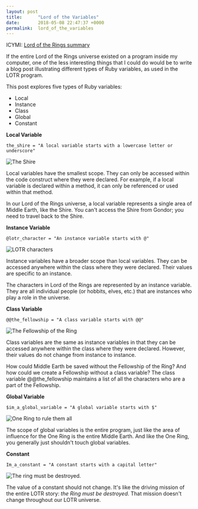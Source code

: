 ```yaml
---
layout: post
title:      "Lord of the Variables"
date:       2018-05-08 22:47:37 +0000
permalink:  lord_of_the_variables
---
```



ICYMI: [Lord of the Rings summary](https://www.youtube.com/watch?v=_2mDlfe3yl4)

If the entire Lord of the Rings universe existed on a program inside my computer, one of the less interesting things that I could do would be to write a blog post illustrating different types of Ruby variables, as used in the LOTR program. 

This post explores five types of Ruby variables: 
* Local
* Instance
* Class
* Global
* Constant


**Local Variable**

```
the_shire = "A local variable starts with a lowercase letter or underscore" 
```

![The Shire](http://images6.fanpop.com/image/photos/33400000/The-Shire-the-shire-33427044-600-382.jpghttp://)

Local variables have the smallest scope. They can only be accessed within the code construct where they were declared. For example, if a local variable is declared within a method, it can only be referenced or used within that method. 

In our Lord of the Rings universe, a local variable represents a single area of Middle Earth, like the Shire. You can't access the Shire from Gondor; you need to travel back to the Shire. 

**Instance Variable**

```
@lotr_character = "An instance variable starts with @"
```

![LOTR characters](http://middleearthnews.com/files/2012/09/i-am-no-bro-300x257.jpeghttp://)

Instance variables have a broader scope than local variables. They can be accessed anywhere within the class where they were declared. Their values are specific to an instance. 

The characters in Lord of the Rings are represented by an instance variable. They are all individual people (or hobbits, elves, etc.) that are instances who play a role in the universe. 

**Class Variable**

```
@@the_fellowship = "A class variable starts with @@" 
```

![The Fellowship of the Ring](https://www.pinterest.com/kellhalpin/gimli-certainty-of-death-small-chance-of-success-w/http://)

Class variables are the same as instance variables in that they can be accessed anywhere within the class where they were declared. However, their values do not change from instance to instance. 

How could Middle Earth be saved without the Fellowship of the Ring? And how could we create a Fellowship without a class variable? The class variable @@the_fellowship maintains a list of all the characters who are a part of the Fellowship. 

**Global Variable**

```
$im_a_global_variable = "A global variable starts with $" 
```

![One Ring to rule them all](https://www.gundersons.com/blog/wp-content/uploads/2017/08/lordoftherings-ring-map.jpghttp://)

The scope of global variables is the entire program, just like the area of influence for the One Ring is the entire Middle Earth. And like the One Ring, you generally just shouldn't touch global variables. 


**Constant**

```
Im_a_constant = "A constant starts with a capital letter"
```

![The ring must be destroyed.](https://memegenerator.net/img/instances/59088811.jpghttp://)

The value of a constant should not change. It's like the driving mission of the entire LOTR story: *the Ring must be destroyed*. That mission doesn't change throughout our LOTR universe. 






